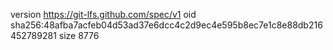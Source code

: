 version https://git-lfs.github.com/spec/v1
oid sha256:48afba7acfeb04d53ad37e6dcc4c2d9ec4e595b8ec7e1c8e88db216452789281
size 8776
